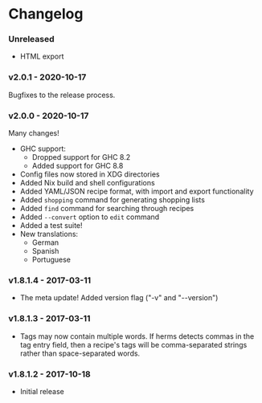 # Changelog

### Unreleased

* HTML export

### v2.0.1 - 2020-10-17

Bugfixes to the release process.

### v2.0.0 - 2020-10-17

Many changes!

* GHC support:
  * Dropped support for GHC 8.2
  * Added support for GHC 8.8
* Config files now stored in XDG directories
* Added Nix build and shell configurations
* Added YAML/JSON recipe format, with import and export functionality
* Added `shopping` command for generating shopping lists
* Added `find` command for searching through recipes
* Added `--convert` option to `edit` command
* Added a test suite!
* New translations:
  * German
  * Spanish
  * Portuguese

### v1.8.1.4 - 2017-03-11

* The meta update! Added version flag ("-v" and "--version")

### v1.8.1.3 - 2017-03-11

* Tags may now contain multiple words. If herms detects commas in the
  tag entry field, then a recipe's tags will be comma-separated strings
  rather than space-separated words.

### v1.8.1.2 - 2017-10-18

* Initial release
